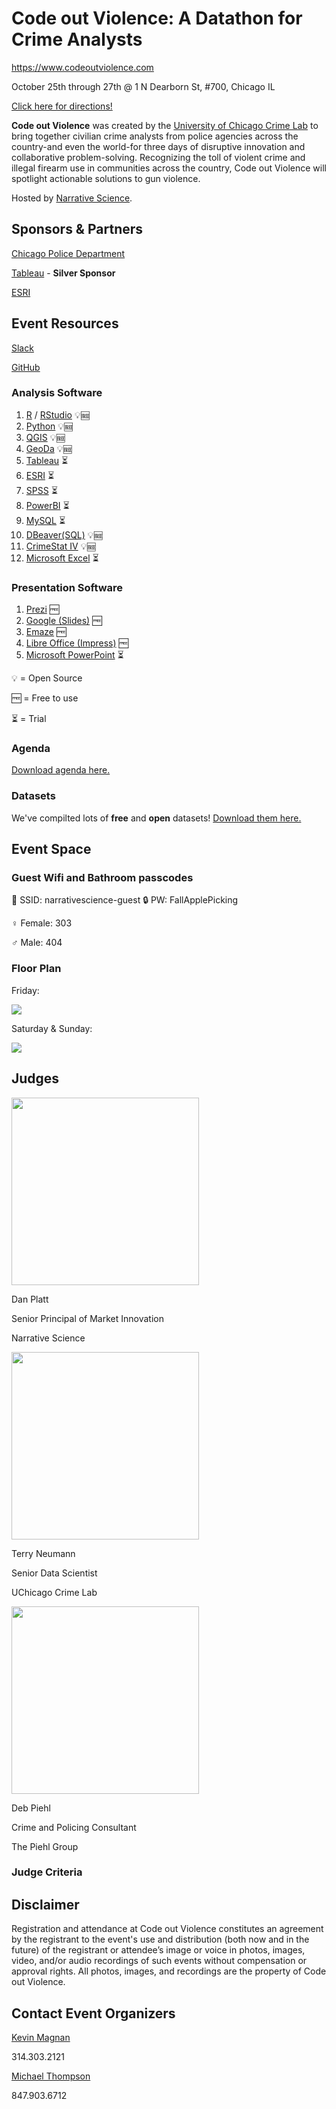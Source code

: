 # Code out Violence: A Datathon for Crime Analysts

https://www.codeoutviolence.com

October 25th through 27th @ 1 N Dearborn St, #700, Chicago IL

<a href="https://www.google.com/maps/dir/Narrative+Science,+1+N+Dearborn+St+%23700,+Chicago,+IL+60602/La+Quinta+Inn+%26+Suites+by+Wyndham+Chicago+Downtown,+1+S+Franklin+St,+Chicago,+IL+60606/@41.8820435,-87.6365347,16z/data=!3m1!4b1!4m13!4m12!1m5!1m1!1s0x880e2ca849651183:0xfab62e2d7eb78670!2m2!1d-87.6292575!2d41.8822408!1m5!1m1!1s0x880e2cb917612563:0xc11a7a2742e58557!2m2!1d-87.6350572!2d41.8815453" target="_blank">Click here for directions!</a>

**Code out Violence** was created by the [University of Chicago Crime Lab](https://urbanlabs.uchicago.edu/labs/crime) to bring together civilian crime analysts from police agencies across the country-and even the world-for three days of disruptive innovation and collaborative problem-solving. Recognizing the toll of violent crime and illegal firearm use in communities across the country, Code out Violence will spotlight actionable solutions to gun violence.

Hosted by [Narrative Science](https://narrativescience.com/).

## Sponsors & Partners

[Chicago Police Department](https://home.chicagopolice.org)

[Tableau](https://tableau.com) - **Silver Sponsor** 

[ESRI](https://www.esri.com/en-us/home)

## Event Resources

[Slack](https://codeoutviolence.slack.com/)

[GitHub](https://github.com/code-out-violence/)

### Analysis Software
1. [R](https://cran.r-project.org/) / [RStudio](https://rstudio.com/products/rstudio/download/?utm_source=downloadrstudio&utm_medium=Site&utm_campaign=home-hero-cta#download) 💡🆓
2. [Python](https://www.python.org/downloads/) 💡🆓
3. [QGIS](https://qgis.org/en/site/forusers/download.html) 💡🆓
4. [GeoDa](https://geodacenter.github.io/download.html) 💡🆓
5. [Tableau](https://www.tableau.com/products/desktop/download) ⏳
6. [ESRI](https://www.esri.com/en-us/arcgis/products/arcgis-pro/overview) ⏳
7. [SPSS](https://www.ibm.com/analytics/spss-trials) ⏳
8. [PowerBI](https://powerbi.microsoft.com/en-us/get-started/) ⏳
9. [MySQL](https://www.mysql.com/downloads/) ⏳
10. [DBeaver(SQL)](https://dbeaver.io/download/) 💡🆓
11. [CrimeStat IV](https://nij.ojp.gov/topics/articles/crimestat-spatial-statistics-program-analysis-crime-incident-locations) 💡🆓
12. [Microsoft Excel](https://products.office.com/en-us/try) ⏳

### Presentation Software
1. [Prezi](https://prezi.com/) 🆓
2. [Google (Slides)](https://www.google.com/slides/about/) 🆓
3. [Emaze](https://www.emaze.com/) 🆓
4. [Libre Office (Impress)](https://www.libreoffice.org/) 🆓
5. [Microsoft PowerPoint](https://products.office.com/en-us/try) ⏳

💡 = Open Source

🆓 = Free to use

⏳ = Trial

### Agenda
[Download agenda here.](agenda.pdf)

### Datasets
We've compilted lots of **free** and **open** datasets! [Download them here.](https://github.com/Code-out-Violence/codeoutviolence.com/blob/master/Datathon%20Data%20Sources.pdf)

## Event Space 

### Guest Wifi and Bathroom passcodes

📡 SSID: narrativescience-guest
🔒 PW: FallApplePicking



♀️ Female: 303

♂️  Male: 404

### Floor Plan

Friday:

![](https://www.codeoutviolence.com/images/Floor_Plan_Friday.png)

Saturday & Sunday:

![](https://www.codeoutviolence.com/images/Floor_Plan_Edited.jpg)

## Judges

<img src="https://www.codeoutviolence.com/images/danplatt.jpg" 
  width="300px" height="300px"/><figcaption>
  Dan Platt

  Senior Principal of Market Innovation

  Narrative Science</figcaption>
  
<img src="https://www.codeoutviolence.com/images/terryneumann.png" 
  width="300px" height="300px"/><figcaption>
  Terry Neumann

  Senior Data Scientist

  UChicago Crime Lab</figcaption>

<img src="https://www.codeoutviolence.com/images/debpiehl.png" 
  width="300px" height="300px"/><figcaption>
  Deb Piehl
  
  Crime and Policing Consultant
  
  The Piehl Group</figcaption>


### Judge Criteria

## Disclaimer

Registration and attendance at Code out Violence constitutes an agreement by the registrant to the event's use and distribution (both now and in the future) of the registrant or attendee’s image or voice in photos, images, video, and/or audio recordings of such events without compensation or approval rights. All photos, images, and recordings are the property of Code out Violence.

## Contact Event Organizers

[Kevin Magnan](mailto:kmagnan@uchicago.edu)

314.303.2121

[Michael Thompson](mailto:mthompson16@uchicago.edu)

847.903.6712
